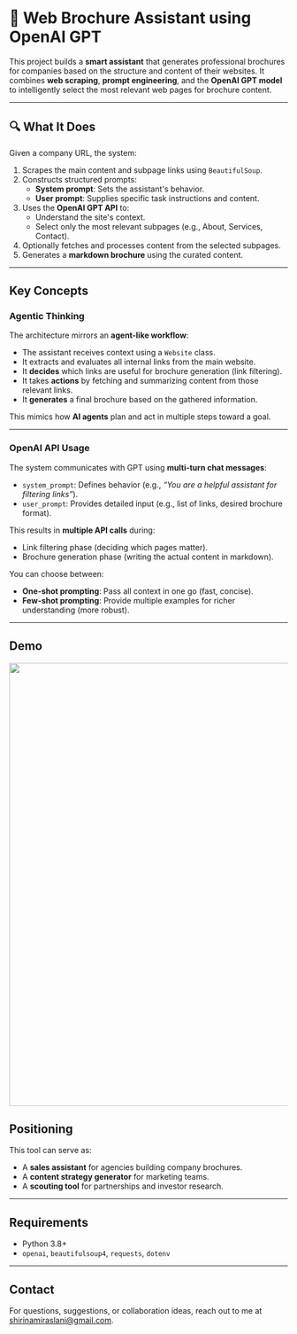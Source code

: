 # 📄 Web Brochure Assistant using OpenAI GPT

This project builds a **smart assistant** that generates professional brochures for companies based on the structure and content of their websites. It combines **web scraping**, **prompt engineering**, and the **OpenAI GPT model** to intelligently select the most relevant web pages for brochure content.

---

## 🔍 What It Does

Given a company URL, the system:

1. Scrapes the main content and subpage links using `BeautifulSoup`.
2. Constructs structured prompts:
   - **System prompt**: Sets the assistant's behavior.
   - **User prompt**: Supplies specific task instructions and content.
3. Uses the **OpenAI GPT API** to:
   - Understand the site's context.
   - Select only the most relevant subpages (e.g., About, Services, Contact).
4. Optionally fetches and processes content from the selected subpages.
5. Generates a **markdown brochure** using the curated content.

---

## Key Concepts

### Agentic Thinking

The architecture mirrors an **agent-like workflow**:

- The assistant receives context using a `Website` class.
- It extracts and evaluates all internal links from the main website.
- It **decides** which links are useful for brochure generation (link filtering).
- It takes **actions** by fetching and summarizing content from those relevant links.
- It **generates** a final brochure based on the gathered information.

This mimics how **AI agents** plan and act in multiple steps toward a goal.

---

### OpenAI API Usage

The system communicates with GPT using **multi-turn chat messages**:

- `system_prompt`: Defines behavior (e.g., *“You are a helpful assistant for filtering links”*).
- `user_prompt`: Provides detailed input (e.g., list of links, desired brochure format).

This results in **multiple API calls** during:

- Link filtering phase (deciding which pages matter).
- Brochure generation phase (writing the actual content in markdown).

You can choose between:
- **One-shot prompting**: Pass all context in one go (fast, concise).
- **Few-shot prompting**: Provide multiple examples for richer understanding (more robust).

---
## Demo 
<img src="output.gif" width="800"/>


##  Positioning

This tool can serve as:
- A **sales assistant** for agencies building company brochures.
- A **content strategy generator** for marketing teams.
- A **scouting tool** for partnerships and investor research.

---

##  Requirements

- Python 3.8+
- `openai`, `beautifulsoup4`, `requests`, `dotenv`

---

##  Contact

For questions, suggestions, or collaboration ideas, reach out to me at shirinamiraslani@gmail.com.
